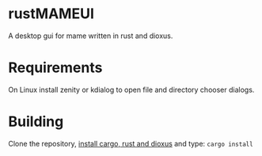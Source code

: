 # rustMAMEUI

A desktop gui for mame written in rust and dioxus.

# Requirements
On Linux install zenity or kdialog to open file and directory chooser dialogs.

# Building
Clone the repository, [install cargo, rust and dioxus](https://dioxuslabs.com/learn/0.6/getting_started/) and type:
``cargo install``

